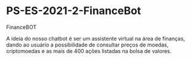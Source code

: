 # PS-ES-2021-2-FinanceBot

FinanceBOT

  A ideia do nosso chatbot é ser um assistente virtual na área de finanças, dando ao usuário a possibilidade de consultar preços de moedas, criptomoedas e as mais de 400 ações listadas na bolsa de valores.

